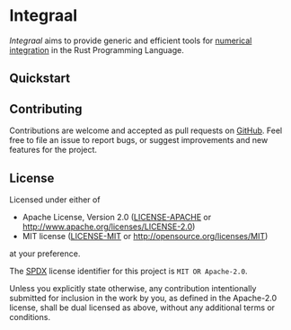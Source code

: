 # Integraal

*Integraal* aims to provide generic and efficient tools for [numerical integration][NI] in the Rust Programming
Language.

[NI]: https://en.wikipedia.org/wiki/Numerical_integration

## Quickstart

## Contributing

Contributions are welcome and accepted as pull requests on [GitHub][GH]. Feel free to file an issue to report bugs,
or suggest improvements and new features for the project.

[GH]: https://github.com/imrn99/integraal

## License

Licensed under either of

* Apache License, Version 2.0
  ([LICENSE-APACHE](LICENSE-APACHE) or http://www.apache.org/licenses/LICENSE-2.0)
* MIT license
  ([LICENSE-MIT](LICENSE-MIT) or http://opensource.org/licenses/MIT)

at your preference.

The [SPDX](https://spdx.dev) license identifier for this project is `MIT OR Apache-2.0`.

Unless you explicitly state otherwise, any contribution intentionally submitted
for inclusion in the work by you, as defined in the Apache-2.0 license, shall be
dual licensed as above, without any additional terms or conditions.